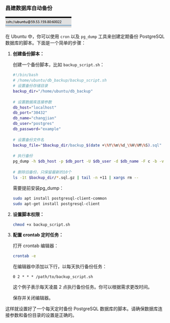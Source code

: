 ### 昌建数据库自动备份

![image-20231207202647516](imgs/昌建数据库自动备份/image-20231207202647516.png)

在 Ubuntu 中，你可以使用 `cron` 以及 `pg_dump` 工具来创建定期备份 PostgreSQL 数据库的脚本。下面是一个简单的步骤：

1. **创建备份脚本：**

   创建一个备份脚本，比如 `backup_script.sh`：

   ```bash
   #!/bin/bash
   # /home/ubuntu/db_backup/backup_script.sh
   # 设置备份存储目录
   backup_dir="/home/ubuntu/db_backup"
   
   # 设置数据库连接参数
   db_host="localhost"
   db_port="30432"
   db_name="changjian"
   db_user="postgres"
   db_password="example"
   
   # 设置备份文件名
   backup_file="$backup_dir/backup_$(date +\%Y\%m\%d_\%H\%M\%S).sql"
   
   # 执行备份
   pg_dump -h $db_host -p $db_port -U $db_user -d $db_name -F c -b -v -f $backup_file
   
   # 删除旧备份，只保留最新的10个
   ls -1t $backup_dir/*.sql.gz | tail -n +11 | xargs rm --
   ```

   需要提前安装pg_dump：

   ```sh
   sudo apt install postgresql-client-common
   sudo apt-get install postgresql-client
   ```

   

2. **设置脚本权限：**

   ```sh
   chmod +x backup_script.sh
   ```

3. **配置 crontab 定时任务：**

   打开 crontab 编辑器：

   ```sh
   crontab -e
   ```

   在编辑器中添加以下行，以每天执行备份任务：

   ```
   0 2 * * * /path/to/backup_script.sh
   ```

   这个例子表示每天凌晨 2 点执行备份任务。你可以根据需求更改时间。

   保存并关闭编辑器。

这样就设置好了一个每天定时备份 PostgreSQL 数据库的脚本。请确保数据库连接参数和备份目录的设置是正确的。